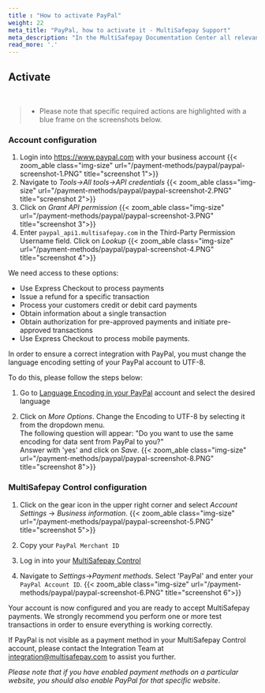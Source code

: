 ```yaml
---
title : "How to activate PayPal"
weight: 22
meta_title: "PayPal, how to activate it - MultiSafepay Support"
meta_description: "In the MultiSafepay Documentation Center all relevant information regarding our Plugins and API. As well as Support pages for Payment Method, Tools and General Questions. You can also find the contact details of our Support Team and Integration Team."
read_more: '.'
---
```


## Activate
<br>

> * Please note that specific required actions are highlighted with a blue frame on the screenshots below.

###  Account configuration
1. Login into https://www.paypal.com with your business account
    {{< zoom_able class="img-size" url="/payment-methods/paypal/paypal-screenshot-1.PNG" title="screenshot 1">}}
2. Navigate to _Tools->All tools->API credentials_
    {{< zoom_able class="img-size" url="/payment-methods/paypal/paypal-screenshot-2.PNG" title="screenshot 2">}}
3. Click on _Grant API permission_
    {{< zoom_able class="img-size" url="/payment-methods/paypal/paypal-screenshot-3.PNG" title="screenshot 3">}}
4. Enter `paypal_api1.multisafepay.com` in the Third-Party Permission Username field. Click on _Lookup_
    {{< zoom_able class="img-size" url="/payment-methods/paypal/paypal-screenshot-4.PNG" title="screenshot 4">}}

We need access to these options:

- Use Express Checkout to process payments
- Issue a refund for a specific transaction
- Process your customers credit or debit card payments
- Obtain information about a single transaction
- Obtain authorization for pre-approved payments and initiate pre-approved transactions
- Use Express Checkout to process mobile payments.

In order to ensure a correct integration with PayPal, you must change the language encoding setting of your PayPal account to UTF-8.

To do this, please follow the steps below:

1. Go to [Language Encoding in your PayPal](https://www.paypal.com/cgi-bin/customerprofileweb?cmd=_profile-language-encoding) account and select the desired language 

2. Click on _More Options_. Change the Encoding to UTF-8 by selecting it from the dropdown menu.</br>
The following question will appear: "Do you want to use the same encoding for data sent from PayPal to you?"</br>
Answer with 'yes' and click on _Save_.
    {{< zoom_able class="img-size" url="/payment-methods/paypal/paypal-screenshot-8.PNG" title="screenshot 8">}}

###  MultiSafepay Control configuration
1. Click on the gear icon in the upper right corner and select _Account Settings_ -> _Business information_.
    {{< zoom_able class="img-size" url="/payment-methods/paypal/paypal-screenshot-5.PNG" title="screenshot 5">}}
2. Copy your `PayPal Merchant ID`

3. Log in into your [MultiSafepay Control](https://merchant.multisafepay.com)

4. Navigate to _Settings_->_Payment methods_. Select 'PayPal' and enter your `PayPal Account ID`.
    {{< zoom_able class="img-size" url="/payment-methods/paypal/paypal-screenshot-6.PNG" title="screenshot 6">}}

Your account is now configured and you are ready to accept MultiSafepay payments. We strongly recommend you perform one or more test transactions in order to ensure everything is working correctly.

If PayPal is not visible as a payment method in your MultiSafepay Control account, please contact the Integration Team at <integration@multisafepay.com> to assist you further.

_Please note that if you have enabled payment methods on a particular website, you should also enable PayPal for that specific website_.
